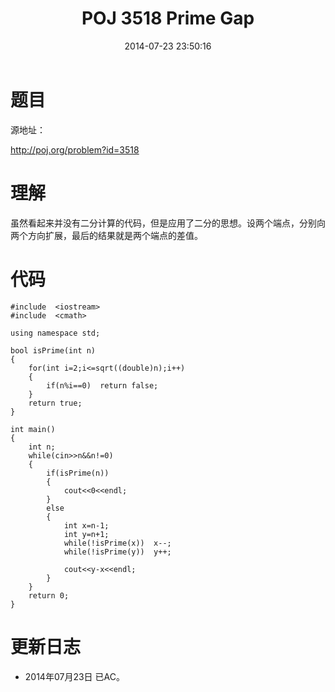 ﻿---
title: POJ 3518 Prime Gap
date: 2014-07-23 23:50:16
tags: [ACM, POJ, C, 二分]
categories: Exercise
toc: true
---
# 题目
源地址：

http://poj.org/problem?id=3518

# 理解
虽然看起来并没有二分计算的代码，但是应用了二分的思想。设两个端点，分别向两个方向扩展，最后的结果就是两个端点的差值。

<!-- more -->

# 代码

```
#include  <iostream>
#include  <cmath>

using namespace std;

bool isPrime(int n)
{
    for(int i=2;i<=sqrt((double)n);i++)
    {
        if(n%i==0)  return false;
    }
    return true;
}

int main()
{
    int n;
    while(cin>>n&&n!=0)
    {
        if(isPrime(n))
        {
            cout<<0<<endl;
        }
        else
        {
            int x=n-1;
            int y=n+1;
            while(!isPrime(x))  x--;
            while(!isPrime(y))  y++;

            cout<<y-x<<endl;
        }
    }
    return 0;
}

```

# 更新日志
- 2014年07月23日 已AC。